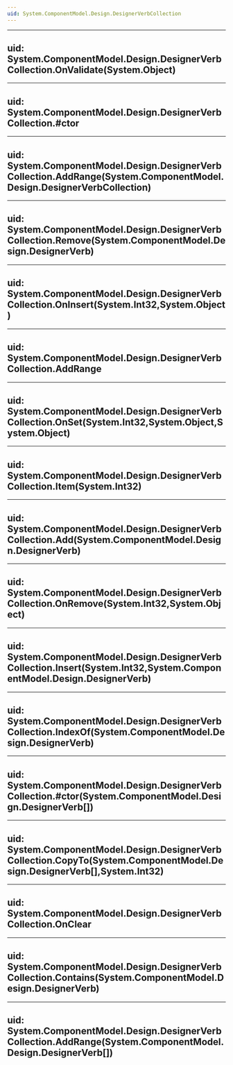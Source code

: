 ```yaml
---
uid: System.ComponentModel.Design.DesignerVerbCollection
---
```


---
uid: System.ComponentModel.Design.DesignerVerbCollection.OnValidate(System.Object)
---

---
uid: System.ComponentModel.Design.DesignerVerbCollection.#ctor
---

---
uid: System.ComponentModel.Design.DesignerVerbCollection.AddRange(System.ComponentModel.Design.DesignerVerbCollection)
---

---
uid: System.ComponentModel.Design.DesignerVerbCollection.Remove(System.ComponentModel.Design.DesignerVerb)
---

---
uid: System.ComponentModel.Design.DesignerVerbCollection.OnInsert(System.Int32,System.Object)
---

---
uid: System.ComponentModel.Design.DesignerVerbCollection.AddRange
---

---
uid: System.ComponentModel.Design.DesignerVerbCollection.OnSet(System.Int32,System.Object,System.Object)
---

---
uid: System.ComponentModel.Design.DesignerVerbCollection.Item(System.Int32)
---

---
uid: System.ComponentModel.Design.DesignerVerbCollection.Add(System.ComponentModel.Design.DesignerVerb)
---

---
uid: System.ComponentModel.Design.DesignerVerbCollection.OnRemove(System.Int32,System.Object)
---

---
uid: System.ComponentModel.Design.DesignerVerbCollection.Insert(System.Int32,System.ComponentModel.Design.DesignerVerb)
---

---
uid: System.ComponentModel.Design.DesignerVerbCollection.IndexOf(System.ComponentModel.Design.DesignerVerb)
---

---
uid: System.ComponentModel.Design.DesignerVerbCollection.#ctor(System.ComponentModel.Design.DesignerVerb[])
---

---
uid: System.ComponentModel.Design.DesignerVerbCollection.CopyTo(System.ComponentModel.Design.DesignerVerb[],System.Int32)
---

---
uid: System.ComponentModel.Design.DesignerVerbCollection.OnClear
---

---
uid: System.ComponentModel.Design.DesignerVerbCollection.Contains(System.ComponentModel.Design.DesignerVerb)
---

---
uid: System.ComponentModel.Design.DesignerVerbCollection.AddRange(System.ComponentModel.Design.DesignerVerb[])
---
